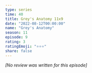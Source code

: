 ```yaml
---
type: series
time: 40
title: Grey's Anatomy 11x9
date: "2022-08-12T00:00:00"
name: "Grey's Anatomy"
season: 11
episode: 9
rating: 3
ratingEmoji: "⭐️⭐️⭐️"
share: false
---
```


*[No review was written for this episode]*